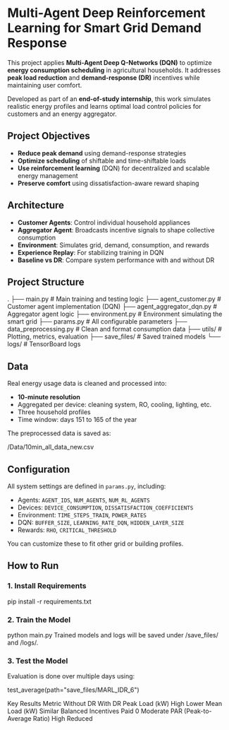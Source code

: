# Multi-Agent Deep Reinforcement Learning for Smart Grid Demand Response

This project applies **Multi-Agent Deep Q-Networks (DQN)** to optimize **energy consumption scheduling** in agricultural households. It addresses **peak load reduction** and **demand-response (DR)** incentives while maintaining user comfort.

Developed as part of an **end-of-study internship**, this work simulates realistic energy profiles and learns optimal load control policies for customers and an energy aggregator.


##  Project Objectives

- **Reduce peak demand** using demand-response strategies
- **Optimize scheduling** of shiftable and time-shiftable loads
- **Use reinforcement learning** (DQN) for decentralized and scalable energy management
- **Preserve comfort** using dissatisfaction-aware reward shaping


##  Architecture

- **Customer Agents**: Control individual household appliances
- **Aggregator Agent**: Broadcasts incentive signals to shape collective consumption
- **Environment**: Simulates grid, demand, consumption, and rewards
- **Experience Replay**: For stabilizing training in DQN
- **Baseline vs DR**: Compare system performance with and without DR


##  Project Structure

.
├── main.py # Main training and testing logic
├── agent_customer.py # Customer agent implementation (DQN)
├── agent_aggregator_dqn.py # Aggregator agent logic
├── environment.py # Environment simulating the smart grid
├── params.py # All configurable parameters
├── data_preprocessing.py # Clean and format consumption data
├── utils/ # Plotting, metrics, evaluation
├── save_files/ # Saved trained models
└── logs/ # TensorBoard logs


## Data

Real energy usage data is cleaned and processed into:
        
- **10-minute resolution**
- Aggregated per device: cleaning system, RO, cooling, lighting, etc.
- Three household profiles
- Time window: days 151 to 165 of the year

The preprocessed data is saved as:

/Data/10min_all_data_new.csv


## Configuration

All system settings are defined in `params.py`, including:

- Agents: `AGENT_IDS`, `NUM_AGENTS`, `NUM_RL_AGENTS`
- Devices: `DEVICE_CONSUMPTION`, `DISSATISFACTION_COEFFICIENTS`
- Environment: `TIME_STEPS_TRAIN`, `POWER_RATES`
- DQN: `BUFFER_SIZE`, `LEARNING_RATE_DQN`, `HIDDEN_LAYER_SIZE`
- Rewards: `RHO`, `CRITICAL_THRESHOLD`

You can customize these to fit other grid or building profiles.


## How to Run

### 1. Install Requirements
pip install -r requirements.txt

### 2. Train the Model
python main.py
Trained models and logs will be saved under /save_files/ and /logs/.

### 3. Test the Model
Evaluation is done over multiple days using:

test_average(path="save_files/MARL_IDR_6")

Key Results
Metric	Without DR	With DR
Peak Load (kW)	High	Lower
Mean Load (kW)	Similar	Balanced
Incentives Paid	0	Moderate
PAR (Peak-to-Average Ratio)	High	Reduced


